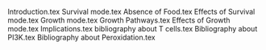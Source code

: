 Introduction.tex
Survival mode.tex
Absence of Food.tex
Effects of Survival mode.tex
Growth mode.tex
Growth Pathways.tex
Effects of Growth mode.tex
Implications.tex
bibliography about T cells.tex
Bibliography about PI3K.tex
Bibliography about Peroxidation.tex
